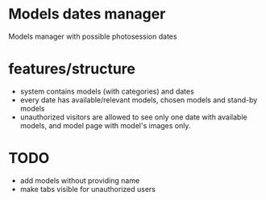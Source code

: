 # Models dates manager

Models manager with possible photosession dates

# features/structure

- system contains models (with categories) and dates
- every date has available/relevant models, chosen models and stand-by models
- unauthorized visitors are allowed to see only one date with available models, and model page with model's images only.

# TODO

* add models without providing name
* make tabs visible for unauthorized users

